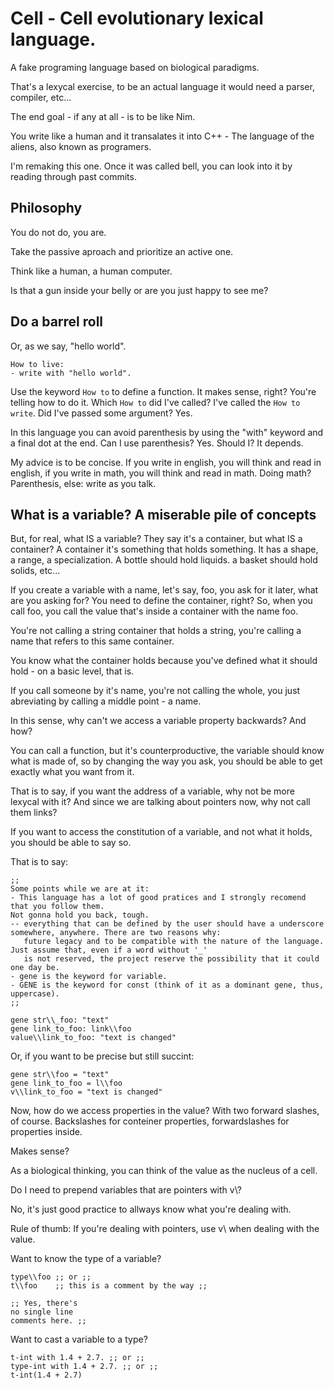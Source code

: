 # Cell - Cell evolutionary lexical language.
A fake programing language based on biological paradigms.

That's a lexycal exercise, to be an actual language it would need a parser, compiler, etc...

The end goal - if any at all - is to be like Nim.

You write like a human and it transalates it into C++ - The language of the aliens, also known as programers.

I'm remaking this one. Once it was called bell, you can look into it by reading through past commits.

## Philosophy
You do not do, you are.

Take the passive aproach and prioritize an active one.

Think like a human, a human computer.

Is that a gun inside your belly or are you just happy to see me?


## Do a barrel roll
Or, as we say, "hello world".
```
How to live:
- write with "hello world".
```
Use the keyword `How to` to define a function. It makes sense, right? You're telling how to do it.
Which `How to` did I've called? I've called the `How to` `write`. Did I've passed some argument? Yes.

In this language you can avoid parenthesis by using the "with" keyword and a final dot at the end.
Can I use parenthesis? Yes.
Should I? It depends.

My advice is to be concise.
If you write in english, you will think and read in english, if you write in math, you will think and read in math.
Doing math? Parenthesis, else: write as you talk.

## What is a variable? A miserable pile of concepts
But, for real, what IS a variable? They say it's a container, but what IS a container?
A container it's something that holds something. It has a shape, a range, a specialization.
A bottle should hold liquids. a basket should hold solids, etc...

If you create a variable with a name, let's say, foo, you ask for it later, what are you asking for? You need to define the container, right?
So, when you call foo, you call the value that's inside a container with the name foo.

You're not calling a string container that holds a string, you're calling a name that refers to this same container. 

You know what the container holds because you've defined what it should hold - on a basic level, that is.

If you call someone by it's name, you're not calling the whole, you just abreviating by calling a middle point - a name.

In this sense, why can't we access a variable property backwards?
And how?

You can call a function, but it's counterproductive, the variable should know what is made of, so by changing the way you ask, you should be able to get exactly what you want from it.

That is to say, if you want the address of a variable, why not be more lexycal with it? 
And since we are talking about pointers now, why not call them links?

If you want to access the constitution of a variable, and not what it holds, you should be able to say so.

That is to say:

```
;; 
Some points while we are at it:
- This language has a lot of good pratices and I strongly recomend that you follow them.
Not gonna hold you back, tough.
-- everything that can be defined by the user should have a underscore somewhere, anywhere. There are two reasons why:
   future legacy and to be compatible with the nature of the language. Just assume that, even if a word without '_' 
   is not reserved, the project reserve the possibility that it could one day be.
- gene is the keyword for variable.
- GENE is the keyword for const (think of it as a dominant gene, thus, uppercase).
;;

gene str\\_foo: "text" 
gene link_to_foo: link\\foo
value\\link_to_foo: "text is changed"
```
Or, if you want to be precise but still succint:
```
gene str\\foo = "text"
gene link_to_foo = l\\foo
v\\link_to_foo = "text is changed"
```

Now, how do we access properties in the value? With two forward slashes, of course.
Backslashes for conteiner properties, forwardslashes for properties inside.

Makes sense?

As a biological thinking, you can think of the value as the nucleus of a cell.

Do I need to prepend variables that are pointers with v\\?

No, it's just good practice to allways know what you're dealing with.

Rule of thumb: If you're dealing with pointers, use v\\ when dealing with the value.

Want to know the type of a variable?
```
type\\foo ;; or ;;
t\\foo    ;; this is a comment by the way ;;

;; Yes, there's
no single line
comments here. ;;

```

Want to cast a variable to a type?
```
t-int with 1.4 + 2.7. ;; or ;;
type-int with 1.4 + 2.7. ;; or ;;
t-int(1.4 + 2.7)


```
<!--
The keyword `with` serves this purpose. it's not very short, but it is more lexycal. How the computer knows I'm done? With a final point, of course.

You can write a dot at the end of each line, but it's not necessary, the dot is only necessary if you're dealing with a function.

## You'll gonna mess the dot notation!

No I won't. You know why? Because you won't need it.
Instead, all you have to do to access properties inside properties is use a `//`

```
_like//this.
```
See? It's doable.

## To quack or not to quack. That is the question.

The first language I've learned was GDScript. I'll allways have a place in my heart for it.
That is to say, you can statically type a variable, function or whatever here - if you want to.

```
item _foo: 'foo' (( item is what you call a variable here ))
item str/_foo2: 'foo' (( See? That's why you need two slashes when accessing properties. one slash means you're typing it. ))

item str/1,4/_bar: "four" ((You can define the range by putting another slash between the item's name))
item str/\\[a-z]{40}/_bar2 = "you can also define the range with regex" (( by prepending it with "\\" ))

item int/-?[\d]{1,2}/_number = -20 (( an integer that is signed and can hold only two digits. ))
remember str/_OCTOBER: 'THIRD' (( remember is how you call a constant ))

remember _str_regex: '\w*'.
item str/@_str_regex/_baz: "the at symbol captures an item value as a regex". ((  if you want a @ on your regex, just use a \ before it ))

(( and you can of course define your own types in a OOP way, which I'll talke about later ))

How to _a_statically_typed_function: /str
- get "a string.". (( get means return. Again, it's more human that way. )).

How to get_nothing: /void
- get nothing.

```
## Ooops, I've did it again.

> Look, I understand the `with` thing and all, but won't it get confusing when passing functions inside functions?

Maybe, maybe not.

```
do_a_thing with this_function with 'a string'..

How to do_a_thing with _foo:
- write with _foo.

How to this_function str/_bar: /str
- get _bar.

How to disappear_completelly:
- ignore.

```
Yep, each `with` asks for a `.` 

You can't escape symbolic hell here either. Sorry.

## KISS the cook
You might noticed the weird identation.

Again, it is to be more human readable. just use hyphens instead of tabs or spaces, the last hyphen should follow a space, but it's not necessary (although none of this is necessary, to be fair.)

Think of it as a grocery list, and you'll gonna cook some stuff.

## A Link to the past

Pointers, oh boy, let's talk about them.

- I won't call them pointers, I think links are more like it.
- every parameter is immutable by default, as all arguments are passed as reference, if you want to change a argument you must prepend the parameter with the keyword "writable", like this:

```
item _foo = 'value'

How to start:
- change_a_variable_outside_the_scope with _foo.
- write with _foo. (( will print 'another value' )).
- copy_a_argument with _foo.

How to change_a_variable_outside_the_scope with writable _bar:
- _bar = 'another value'.

(( if you want to copy the argument into the param, the keyword is "copied"

How to copy_a_argument with copied _baz
- _baz += ' ' + _foo.
- write with foo. ((  will write 'another value' ))
- write with _baz. ((  will write 'another value another value' ))

```



## What if the wheel were squared?

Yep, the bones are almost there. So let me do some stuff.

### what if?
Here are some ways to write if/else statements:

```
(( First way ))

is duck a bird? (( 'is' is equal to if, 'a' is equal to == ))
- write with "duck is a bird.".
then is duck a whale? (( 'then is' is not exactly equal to 'else', but it's the same spirit, so there you have it, 'else if' ))
- write with "then how can they fly?".
well then: (( 'well' is just so you can comunicate better, think of it as the machine trying to do all the paths and then say it for itself "well, I'll do this then" ))
- write "What is life?".

(( ternary ))
duck is a bird ? write with "duck is a bird.". ?? duck is a whale ? write with "then how can they fly?".

(( ternary multiline ))
duck is a bird
- ? write with "duck is a bird.".
- ?? duck is a whale.
- ? write with "then how can they fly?".

```

### Face/Off
A switch statement:

```
item _phrase

what is duck:
- bird?
-- _phrase: "duck is a bird".
- _whale?
-- _phrase: "then how can they fly?".
- _airplane? _mermaid? _cat?
-- _phrase: "This duck is kinda weird.".
- _animal?
-- _phrase is and "animal it is, but what kind?". (( 'is and' means concatenation, always. if you do 'item foo: 1 is and 2' you'll get 12 ))
-- keep going. (( 'keep going' is like 'continue', don't need to break all the time, based on GDScript ))
- _swan?
-- _phrase += "A swan? That's why they bullied my boy!!".
- whatever: (( whatever is a wild card ))
-- _phrase: "I don't know what else to do!".

write with _phrase.

```
## Qu'est-ce que c'est? 
Talking about loops now.

### For for for for for for for for for for better
There are many ways to do a `for` loop, they're a gourmetized `while` statement, after all. Here are some I've thought:

```
item _arr: ['this', 'is', 'something']

do in _arr//size:
- write with 'this will repeat 3 times'.

do in _arr//size as _index_number:
- write with index_number. (( 0, 1, 2 ))

do in _arr as _arr_value:
- write with arr_value. (( arr_value will be the arr[index] each time ))

from 4 to 6 do as _i:
- write with _i. (( 4, 5, 6 ))
```

### while I'm still here
And this is the `while` way of doing stuff:

```
item _duck.
item _duck_age: 0.

as long duck is not a bird: (( 'is not' means ! in other languages, 'a', again, is just like ==. Finally, 'as long' is the 'while' per se ))
- ask_if_he_is_a_swan.

How to ask_if_he_is_a_swan:
- duck_age += 1. (( math calculations asks for math symbols, no other way around it. ))
- is duck_age > 2?
-- duck is a swan.
- then is duck_age a 0?
-- write with "he's ugly in a cute kind of way".
```

## Being oriented program

BOP BOP.
Everything is a being of a kind. Norman is a being of kind Human, BOP BOP.

### Do Right yo!
Constructor is DNA, Norman is a being of kind human, his DNA is Human. Totally a guy.

Let's teach the machine how to reproduce him.

```
kind Human.
inherits Animal.

- Human with name, surname:.(( don't boilerplate. The '.' after the ':' is all you need ))
```
If the DNA doesn't have a set of rules, it will assume all params should be assigned to their respective items.

If the items are not declared, it will create it as public items If you want to do something in the constructor beyond that, you should call a special function so it will do what is supposed to do AND what you want to do.

This function's name is make_me.

```
kind Human.
inherits Animal.

(( this: ))
- Human with name, surname:
-- make_me.

(( is exactly the same as: ))
- Human with name and surname:.

(( but you can do more stuff beyond just the ':.' ))

```

This is not done yet, but maybe you've noticed it turns out to be very funny to me. I do think it's doable.

Now you can check a table with the substitutions I've made/am making.

## Do not sin

auto in c++ is considered bad practice - and I agree.

The only reason people seem to accept it is so they don't have to write a very long type.

Well, if you have a really large name, what will people call you? A nickname, of course.

Nicknames will not only shorten the typing, it will also let you have a track to what it actually means - something you pretty much can't do with auto.

```
nickname int_vec_iterator: std::vector<int>::iterator
```


## The Table
if you're coming from any other language, it should be easier to read this. In a world where this language actually exists and is entirely functional, you won't need to.

|standard|substitution 1|
|---|---|
|function|How to|
|(|with|
|)|.|
|(start of a comment)| (( |
|(end of a comment)| ))|
|return|get|
|pass|ignore|
|continue|keep going|
|break|cut|
|==|a|
|(as concatenation) +=|is and|
|(any operand)=|(any operand)=|
|var|item|
|const|remember|
|if|is|
|(ternary) ?|?|
|(ternary) :|??|
|else if|then is|
|else|well then|
|switch|what is|
|while|as long|
|do while|cop|
|for 10|do in 10|
|for i of var|do in var as i|
|for i in range(4,10)|from 4 to 10 do as i|
|object|being|
|class|kind|
|super|genus|
|namespace|surname|






<!-- Ignore this for now, they're just ideas.

|Instead of|use this|or this|
|---|---|---|
|function|How to
|if|is|?|
|else if|then is|??|
|else|then|...|
|for|do in||
|while|keep as|as long as|
|switch|what|itemName:|
|return|give|
|var|item
|const|remember
|class|kind
|object|being
|(|with
|)|.



## About "use this"

- How to - When you define a function, you're actually giving instructions, when you call a function, you ask the computer to follow them.
- is - Think of yourself as the computer instead of the master, sometimes it makes more sense to think in the first person.
- then is - Same idea.
- do in - Giving priority to action here.
- keep as - As long as statement is true;
- what - What is the statement equal to? Then look for what to do in the instructions.
- give - more informal than return. Action asks for informality.
- item - phisical aproach.

## About "or this"
- ? - He's just asking.
- ?? - He's just asking again.
- ... - He gave up.
- itemName: - That's it, I believe you don't need to actually say it is a switch statement as long as it looks like a duck, if you know what I mean (duck typing is what I mean).

## Typing

This language is dinamically typed with optional static typing but, if you gonna static type your "items" and "How tos", you better do it all the way: with ranges.

Let's declare a item:
```
# this is a comment, by the way
item foo =  10 # dinamically
item foo2 := 10 # fixed, but let the "compiler" define  what it's gonna be.
item foo3 : number(INT) = 10 # normally fixed, you can use all the datatypes from c++, but do it in all caps as they are actually constant values.
item foo4 : number([0,10]) = 10 # with a range
```
Now with text:
```
item foo = "text"
item foo2 : text(STR) = "text"
item foo3 : text([0, 126]) = "text" # range based on the ANSI table, which is to say that I'll only use ASCII here
item foo4 : text([[65,126]) = "text" # or maybe I just want to use A to ~, you know.
```
I'm basing all this is gdcript and python, as you might have guessed.

The thing is though, if you can define so easily the range in memory you're gonna need, than you can save a lot of space if you implement it right.

As I've said, this is just a lexycal exercise, it's not better or worse than any other language - after all, it's not a language at all, and even at that it doesn't have all the basics.
